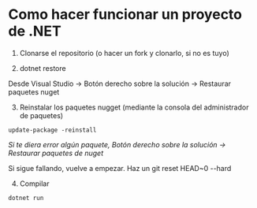 # Como hacer funcionar un proyecto de .NET

1. Clonarse el repositorio (o hacer un fork y clonarlo, si no es tuyo)

2. dotnet restore 

Desde Visual Studio -> Botón derecho sobre la solución -> Restaurar paquetes nuget

3. Reinstalar los paquetes nugget (mediante la consola del administrador de paquetes)

````
update-package -reinstall 
````
*Si te diera error algún paquete, Botón derecho sobre la solución -> Restaurar paquetes de nuget*

Si sigue fallando, vuelve a empezar. Haz un git reset HEAD~0 --hard

4. Compilar

````
dotnet run
````
